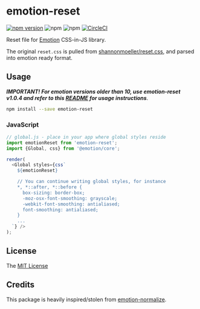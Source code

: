 # emotion-reset
[![npm version](https://badge.fury.io/js/emotion-reset.svg)](https://badge.fury.io/js/emotion-reset)
![npm](https://img.shields.io/npm/dt/emotion-reset.svg)
![npm](https://img.shields.io/npm/dm/emotion-reset.svg)
[![CircleCI](https://circleci.com/gh/Sayegh7/emotion-reset.svg?style=svg)](https://circleci.com/gh/Sayegh7/emotion-reset)

Reset file for [Emotion](https://github.com/emotion-js/emotion) CSS-in-JS library.

The original `reset.css` is pulled from [shannonmoeller/reset.css](https://github.com/shannonmoeller/reset-css), and parsed into emotion ready format.

## Usage

**_IMPORTANT! For emotion versions older than 10, use emotion-reset v1.0.4 and refer to this [README](https://github.com/Sayegh7/emotion-reset/blob/e228261a0bd7a3d7d06bfdf6457576b647ad2e6f/README.md) for usage instructions_**.

```sh
npm install --save emotion-reset
```

### JavaScript

```js
// global.js - place in your app where global styles reside
import emotionReset from 'emotion-reset';
import {Global, css} from '@emotion/core';

render(
  <Global styles={css`
    ${emotionReset}

    // You can continue writing global styles, for instance
    *, *::after, *::before {
      box-sizing: border-box;
      -moz-osx-font-smoothing: grayscale;
      -webkit-font-smoothing: antialiased;
      font-smoothing: antialiased;
    }
    ...
  `} />
);
```

## License

The [MIT License](LICENSE)

## Credits

This package is heavily inspired/stolen from [emotion-normalize](https://www.npmjs.com/package/emotion-normalize).
